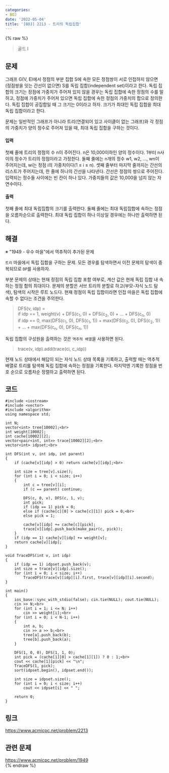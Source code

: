 ```yaml
---
categories:
- BOJ
date: '2022-05-04'
title: '[BOJ] 2213 - 트리의 독립집합'
---
```


{% raw %}
> 골드 I<br>

## 문제
그래프 G(V, E)에서 정점의 부분 집합 S에 속한 모든 정점쌍이 서로 인접하지 않으면 (정점쌍을 잇는 간선이 없으면) S를 독립 집합(independent set)이라고 한다. 독립 집합의 크기는 정점에 가중치가 주어져 있지 않을 경우는 독립 집합에 속한 정점의 수를 말하고, 정점에 가중치가 주어져 있으면 독립 집합에 속한 정점의 가중치의 합으로 정의한다. 독립 집합이 공집합일 때 그 크기는 0이라고 하자. 크기가 최대인 독립 집합을 최대 독립 집합이라고 한다.

문제는 일반적인 그래프가 아니라 트리(연결되어 있고 사이클이 없는 그래프)와 각 정점의 가중치가 양의 정수로 주어져 있을 때, 최대 독립 집합을 구하는 것이다.

#### 입력
첫째 줄에 트리의 정점의 수 n이 주어진다. n은 10,000이하인 양의 정수이다. 1부터 n사이의 정수가 트리의 정점이라고 가정한다. 둘째 줄에는 n개의 정수 w1, w2, ..., wn이 주어지는데, wi는 정점 i의 가중치이다(1 ≤ i ≤ n). 셋째 줄부터 마지막 줄까지는 간선의 리스트가 주어지는데, 한 줄에 하나의 간선을 나타낸다. 간선은 정점의 쌍으로 주어진다. 입력되는 정수들 사이에는 빈 칸이 하나 있다. 가중치들의 값은 10,000을 넘지 않는 자연수이다.

#### 출력
첫째 줄에 최대 독립집합의 크기를 출력한다. 둘째 줄에는 최대 독립집합에 속하는 정점을 오름차순으로 출력한다. 최대 독립 집합이 하나 이상일 경우에는 하나만 출력하면 된다.

## 해결
※ "1949 - 우수 마을"에서 역추적이 추가된 문제

`트리` 마을에서 독립 집합을 구하는 문제. 모든 경우를 탐색하면서 이전 문제의 탐색이 중복되므로 `DP`를 사용하자.

부분 문제의 상태는 현재 정점의 독립 집합 포함 여부로, 계산 값은 현재 독립 집합 내 속하는 정점 합의 최대이다. 문제의 분할은 서브 트리의 분할로 하고(부모-자식 노드 탐색), 탐색의 시작은 루트 노드다. 현재 정점이 독립 집합이라면 인접 마을은 독립 집합에 속할 수 없다는 조건을 주의한다. 
> DFS(v, idp) = <br>
> if idp == 1, weight(v) + DFS(c<sub>1</sub>, 0) + DFS(c<sub>2</sub>, 0) + ... + DFS(c<sub>n</sub>, 0)<br>
> if idp == 0, max(DFS(c<sub>1</sub>, 0), DFS(c<sub>1</sub>, 1)) + max(DFS(c<sub>2</sub>, 0), DFS(c<sub>2</sub>, 1)) + ... + max(DFS(c<sub>n</sub>, 0), DFS(c<sub>n</sub>, 1))<br>

독립 집합의 구성원을 출력하는 것은 `역추적 배열`을 사용하면 된다.
> trace(v, idp).add(trace(ci, c_idp))<br>

현재 노드 상태에서 해답이 되는 자식 노드 상태 목록을 기록하고, 출력할 때는 역추적 배열로 트리를 탐색해 독립 집합에 속하는 정점을 기록한다. 마지막엔 기록한 정점을 번호 순으로 오름차순 정렬하고 출력하면 된다.

## 코드
```
#include <iostream>
#include <vector>
#include <algorithm>
using namespace std;

int N;
vector<int> tree[10002];<br>
int weight[10002];
int cache[10002][2];
vector<pair<int, int>> trace[10002][2];<br>
vector<int> idpset;<br>

int DFS(int v, int idp, int parent)
{
	if (cache[v][idp] > 0) return cache[v][idp];<br>

	int size = tree[v].size();
	for (int i = 0; i < size; i++)
	{
		int c = tree[v][i];
		if (c == parent) continue;

		DFS(c, 0, v), DFS(c, 1, v);
		int pick;
		if (idp == 1) pick = 0;
		else if (cache[c][0] > cache[c][1]) pick = 0;<br>
		else pick = 1;

		cache[v][idp] += cache[c][pick];
		trace[v][idp].push_back(make_pair(c, pick));
	}
	if (idp == 1) cache[v][idp] += weight[v];
	return cache[v][idp];
}

void TraceDFS(int v, int idp)
{
	if (idp == 1) idpset.push_back(v);
	int size = trace[v][idp].size();
	for (int i = 0; i < size; i++)
		TraceDFS(trace[v][idp][i].first, trace[v][idp][i].second);
}

int main()
{
	ios_base::sync_with_stdio(false); cin.tie(NULL); cout.tie(NULL);
	cin >> N;<br>
	for (int i = 1; i <= N; i++)
		cin >> weight[i];<br>
	for (int i = 0; i < N-1; i++)
	{
		int a, b;
		cin >> a >> b;<br>
		tree[a].push_back(b);
		tree[b].push_back(a);
	}

	DFS(1, 0, 0), DFS(1, 1, 0);
	int pick = (cache[1][0] > cache[1][1]) ? 0 : 1;<br>
	cout << cache[1][pick] << "\n";
	TraceDFS(1, pick);
	sort(idpset.begin(), idpset.end());

	int size = idpset.size();
	for (int i = 0; i < size; i++)
		cout << idpset[i] << " ";

	return 0;
}
```

## 링크
https://www.acmicpc.net/problem/2213<br>

## 관련 문제
https://www.acmicpc.net/problem/1949<br>
{% endraw %}